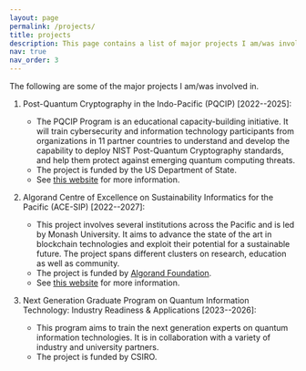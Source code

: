 ```yaml
---
layout: page
permalink: /projects/
title: projects
description: This page contains a list of major projects I am/was involved in.
nav: true
nav_order: 3
---
```


The following are some of the major projects I am/was involved in.

1. Post-Quantum Cryptography in the Indo-Pacific (PQCIP) \[2022--2025\]: 
	- The PQCIP Program is an educational capacity-building initiative. It will train cybersecurity and information technology participants from organizations in 11 partner countries to understand and develop the capability to deploy NIST Post-Quantum Cryptography standards, and help them protect against emerging quantum computing threats.
	- The project is funded by the US Department of State.
	- See [this website](https://ocsc.com.au/pqcip/) for more information.

2. Algorand Centre of Excellence on Sustainability Informatics for the Pacific (ACE-SIP) \[2022--2027\]:
	- This project involves several institutions across the Pacific and is led by Monash University. It aims to advance the state of the art in blockchain technologies and exploit their potential for a sustainable future. The project spans different clusters on research, education as well as community.
	- The project is funded by [Algorand Foundation](https://www.algorand.foundation/).
	- See [this website](https://ace-sip.org/) for more information.

3. Next Generation Graduate Program on Quantum Information Technology: Industry Readiness & Applications \[2023--2026\]:
	- This program aims to train the next generation experts on quantum information technologies. It is in collaboration with a variety of industry and university partners. 
	- The project is funded by CSIRO.

